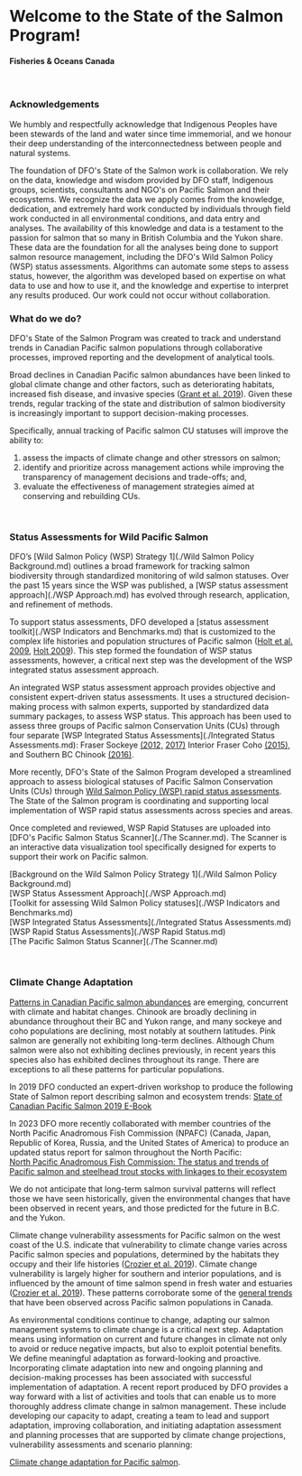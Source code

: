 <br>
<h1> Welcome to the State of the Salmon Program!</h1>
<h4> Fisheries & Oceans Canada</h4>
<br>
<h3> Acknowledgements</h3>
We humbly and respectfully acknowledge that Indigenous Peoples have been stewards of the land and water since time immemorial, and we honour their deep understanding of the interconnectedness between people and natural systems.

The foundation of DFO's State of the Salmon work is collaboration. We rely on the data, knowledge and wisdom provided by DFO staff, Indigenous groups, scientists,  consultants and NGO's on Pacific Salmon and their ecosystems. We recognize the data we apply comes from the knowledge, dedication, and extremely hard work conducted by individuals through field work conducted in all environmental conditions, and data entry and analyses. The availability of this knowledge and data is a testament to the passion for salmon that so many in British Columbia and the Yukon share. These data are the foundation for all the analyses being done to support salmon resource management, including the DFO's Wild Salmon Policy (WSP) status assessments. Algorithms can automate some steps to assess status, however, the algorithm was developed based on expertise on what data to use and how to use it, and the knowledge and expertise to interpret any results produced. Our work could not occur without collaboration.

<h3> What do we do?</h3>

DFO's State of the Salmon Program was created to track and understand trends in Canadian Pacific salmon populations through collaborative processes, improved reporting and the development of analytical tools. 

Broad declines in Canadian Pacific salmon abundances have been linked to global climate change and other factors, such as deteriorating habitats, increased fish disease, and invasive species ([Grant et al. 2019](./References.md)). Given these trends, regular tracking of the state and distribution of salmon biodiversity is increasingly important to support decision-making processes. 

Specifically, annual tracking of Pacific salmon CU statuses will improve the ability to: 
1. assess the impacts of climate change and other stressors on salmon; 
2. identify and prioritize across management actions while improving the transparency of management decisions and trade-offs; and, 
3. evaluate the effectiveness of management strategies aimed at conserving and rebuilding CUs.

<br>

<h3> Status Assessments for Wild Pacific Salmon </h3>

DFO’s [Wild Salmon Policy (WSP) Strategy 1](./Wild Salmon Policy Background.md) outlines a broad framework for tracking salmon biodiversity through standardized monitoring of wild salmon statuses. Over the past 15 years since the WSP was published, a [WSP status assessment approach](./WSP Approach.md) has evolved through research, application, and refinement of methods.

To support status assessments, DFO developed a [status assessment toolkit](./WSP Indicators and Benchmarks.md) that is customized to the complex life histories and population structures of Pacific salmon ([Holt et al. 2009](./References.md), [Holt 2009](./References.md)). This step formed the foundation of WSP status assessments, however, a critical next step was the development of the WSP integrated status assessment approach.

An integrated WSP status assessment approach provides objective and consistent expert-driven status assessments. It uses a structured decision-making process with salmon experts, supported by standardized data summary packages, to assess WSP status. This approach has been used to assess three groups of Pacific salmon Conservation Units (CUs) through four separate [WSP Integrated Status Assessments](./Integrated Status Assessments.md): 
Fraser Sockeye <a href="https://waves-vagues.dfo-mpo.gc.ca/library-bibliotheque/349836.pdf">(2012,</a> <a href="https://waves-vagues.dfo-mpo.gc.ca/library-bibliotheque/40712163.pdf">2017)</a> 
Interior Fraser Coho <a href="https://waves-vagues.dfo-mpo.gc.ca/library-bibliotheque/364851.pdf">(2015)</a>, and Southern BC Chinook <a href="https://waves-vagues.dfo-mpo.gc.ca/library-bibliotheque/40595419.pdf">(2016)</a>.

More recently, DFO's State of the Salmon Program developed a streamlined approach to assess biological statuses of Pacific Salmon Conservation Units (CUs) through 
<a href="https://waves-vagues.dfo-mpo.gc.ca/library-bibliotheque/41225260.pdf">Wild Salmon Policy (WSP) rapid status assessments</a>. The State of the Salmon program is coordinating and supporting 
local implementation of WSP rapid status assessments across species and areas.

Once completed and reviewed, WSP Rapid Statuses are uploaded into [DFO's Pacific Salmon Status Scanner](./The Scanner.md). The Scanner is an interactive data visualization tool specifically designed for experts to support their work on Pacific salmon. 


[Background on the Wild Salmon Policy Strategy 1](./Wild Salmon Policy Background.md)   
[WSP Status Assessment Approach](./WSP Approach.md)   
[Toolkit for assessing Wild Salmon Policy statuses](./WSP Indicators and Benchmarks.md)   
[WSP Integrated Status Assessments](./Integrated Status Assessments.md)   
[WSP Rapid Status Assessments](./WSP Rapid Status.md)   
[The Pacific Salmon Status Scanner](./The Scanner.md)  

<br>

<h3> Climate Change Adaptation </h3>

<a href= "https://waves-vagues.dfo-mpo.gc.ca/library-bibliotheque/40807071.pdf">Patterns in Canadian Pacific salmon abundances</a> are emerging, concurrent with climate and habitat changes. Chinook are broadly declining in abundance throughout their BC and Yukon range, and many sockeye and coho populations are declining, most notably at southern latitudes. Pink salmon are generally not exhibiting long-term declines. Although Chum salmon were also not exhibiting declines previously, in recent years this species also has exhibited declines throughout its range. There are exceptions to all these patterns for particular populations.

In 2019 DFO conducted an expert-driven workshop to produce the following State of Salmon report describing salmon and ecosystem trends:
<a href = "https://www.dfo-mpo.gc.ca/species-especes/publications/salmon-saumon/state-etat-2019/ebook/index-eng.html">State of Canadian Pacific Salmon 2019 E-Book</a>

In 2023 DFO more recently collaborated with member countries of the North Pacific Anadromous Fish Commission (NPAFC) (Canada, Japan, Republic of Korea, Russia, and the United States of America) to produce an updated status report for salmon throughout the North Pacific:                                       
<a href = "https://www.npafc.org/TR19/">North Pacific Anadromous Fish Commission: The status and trends of Pacific salmon and steelhead trout stocks with linkages to their ecosystem </a>

We do not anticipate that long-term salmon survival patterns will reflect those we have seen historically, given the environmental changes that have been observed in recent years, and those predicted for the 
future in B.C. and the Yukon. 

Climate change vulnerability assessments for Pacific salmon on the west coast of the U.S. indicate that vulnerability to climate change varies across Pacific salmon species and 
populations, determined by the habitats they occupy and their life histories ([Crozier et al. 2019](./References.md)). Climate change vulnerability is largely higher for southern and interior populations, and is influenced by the amount of time salmon spend in fresh water and estuaries ([Crozier et al. 2019](./References.md)). These patterns corroborate some of the <a href= "https://waves-vagues.dfo-mpo.gc.ca/library-bibliotheque/40807071.pdf">general trends</a> that have been observed across Pacific salmon populations in Canada.

As environmental conditions continue to change, adapting our salmon management systems to climate change is a critical next step. Adaptation means using information on current and future changes in climate not only to avoid or reduce negative impacts, but also to exploit potential benefits. We define meaningful adaptation as forward-looking and proactive. Incorporating climate adaptation into new and ongoing planning and decision-making processes has been associated with successful implementation of adaptation. A recent report produced by DFO provides a way forward with a list of activities and tools that can enable us to more thoroughly address climate change in salmon management. These include developing our capacity to adapt, creating a team to lead and support adaptation, improving collaboration, and initiating adaptation assessment and planning processes that are supported by climate change projections, vulnerability assessments and scenario planning:

<a href="https://publications.gc.ca/collections/collection_2023/mpo-dfo/Fs144-70-2023-eng.pdf">Climate change adaptation for Pacific salmon</a>. 
 
